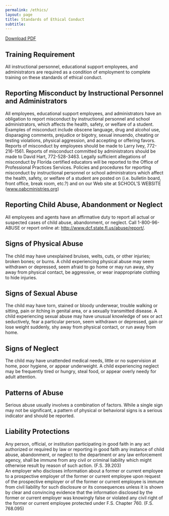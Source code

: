 ```yaml
---
permalink: /ethics/
layout: page
title: Standards of Ethical Conduct
subtitle: 
---
```

<a href="/assets/pdfs/school/Standards_of_Ethical_Conduct.pdf">Download PDF</a>

## Training Requirement
All instructional personnel, educational support employees, and administrators are required as a condition of employment to complete training on these standards of ethical conduct.
## Reporting Misconduct by Instructional Personnel and Administrators
All employees, educational support employees, and administrators have an obligation to report misconduct by instructional personnel and school administrators, which affects the health, safety, or welfare of a student. Examples of misconduct include obscene language, drug and alcohol use, disparaging comments, prejudice or bigotry, sexual innuendo, cheating or testing violations, physical aggression, and accepting or offering favors. Reports of misconduct by employees should be made to Larry Ivey, 772-216-1561. Reports of misconduct committed by administrators should be made to David Hart, 772-528-3463. Legally sufficient allegations of misconduct by Florida certified educators will be reported to the Office of Professional Practices Services. Policies and procedures for reporting misconduct by instructional personnel or school administrators which affect the health, safety, or welfare of a student are posted on (i.e. bulletin board, front office, break room, etc.?) and on our Web site at SCHOOL’S WEBSITE (www.oabcministries.org) 
## Reporting Child Abuse, Abandonment or Neglect
All employees and agents have an affirmative duty to report all actual or suspected cases of child abuse, abandonment, or neglect. Call 1-800-96-ABUSE or report online at: http://www.dcf.state.fl.us/abuse/report/. 
## Signs of Physical Abuse 
The child may have unexplained bruises, welts, cuts, or other injuries; broken bones; or burns. A child experiencing physical abuse may seem withdrawn or depressed, seem afraid to go home or may run away, shy away from physical contact, be aggressive, or wear inappropriate clothing to hide injuries. 
## Signs of Sexual Abuse 
The child may have torn, stained or bloody underwear, trouble walking or sitting, pain or itching in genital area, or a sexually transmitted disease. A child experiencing sexual abuse may have unusual knowledge of sex or act seductively, fear a particular person, seem withdrawn or depressed, gain or lose weight suddenly, shy away from physical contact, or run away from home. 
## Signs of Neglect
The child may have unattended medical needs, little or no supervision at home, poor hygiene, or appear underweight. A child experiencing neglect may be frequently tired or hungry, steal food, or appear overly needy for adult attention. 
## Patterns of Abuse 
Serious abuse usually involves a combination of factors. While a single sign may not be significant, a pattern of physical or behavioral signs is a serious indicator and should be reported. 
## Liability Protections
Any person, official, or institution participating in good faith in any act authorized or required by law or reporting in good faith any instance of child abuse, abandonment, or neglect to the department or any law enforcement agency, shall be immune from any civil or criminal liability which might otherwise result by reason of such action. (F.S. 39.203)<br />
An employer who discloses information about a former or current employee to a prospective employer of the former or current employee upon request of the prospective employer or of the former or current employee is immune from civil liability for such disclosure or its consequences unless it is shown by clear and convincing evidence that the information disclosed by the former or current employer was knowingly false or violated any civil right of the former or current employee protected under F.S. Chapter 760. (F.S. 768.095)
